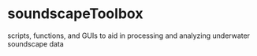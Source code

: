 # soundscapeToolbox
scripts, functions, and GUIs to aid in processing and analyzing underwater soundscape data
